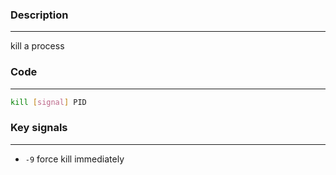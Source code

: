 ### Description
---
kill a process

### Code 
---
```bash
kill [signal] PID
```

### Key signals
---
- `-9` force kill immediately